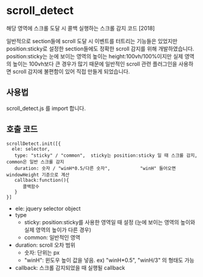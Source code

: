 # scroll_detect
해당 영역에 스크롤 도달 시 콜백 실행하는 스크롤 감지 코드 [2018]

일반적으로 section들에 scroll 도달 시 이벤트를 터트리는 기능들은 있었지만
position:sticky로 설정한 section들에도 정확한 scroll 감지를 위해 개발하였습니다.
position:sticky는 눈에 보이는 영역의 높이는 height:100vh/100%이지만 실제 영역의 높이는 100vh보다 큰 경우가 많기 때문에 
 일반적인 scroll 관련 플러그인을 사용하면 scroll 감지에 불편함이 있어 직접 만들게 되었습니다.

## 사용법
scroll_detect.js 를 import 합니다.

## 호출 코드
```
scrollDetect.init([{
  ele: selector,
   type: "sticky" / "common",  sticky는 position:sticky 일 때 스크롤 감지, common은 일반 스크롤 감지
   duration: 숫자 / "winH*0.5/다른 숫자",           "winH" 들어오면 windowHeight 기준으로 계산 
   callback:function(){
      콜백함수
   }
}]
```   
- ele: jquery selector object 
- type
  - sticky: position:sticky를 사용한 영역일 때 설정 (눈에 보이는 영역의 높이와 실제 영역의 높이가 다른 경우)
  - common: 일반적인 영역 
- duration: scroll 오차 범위 
  - 숫자: 단위는 px
  - "winH": 윈도우 높이 값을 넣음.  ex) "winH*0.5", "winH/3" 의 형태도 가능
- callback: 스크롤 감지되었을 때 실행될 callback 
